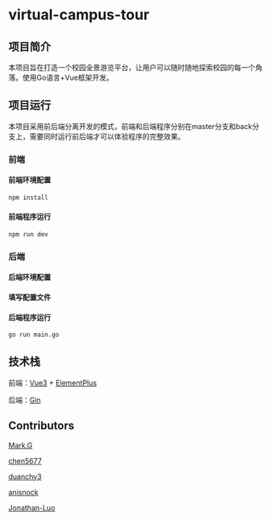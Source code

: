 # virtual-campus-tour

## 项目简介
本项目旨在打造一个校园全景游览平台，让用户可以随时随地探索校园的每一个角落。使用Go语言+Vue框架开发。

## 项目运行
本项目采用前后端分离开发的模式，前端和后端程序分别在master分支和back分支上，需要同时运行前后端才可以体验程序的完整效果。
### 前端
#### 前端环境配置
```sh
npm install
```
#### 前端程序运行
```sh
npm run dev
```
### 后端
#### 后端环境配置

#### 填写配置文件

#### 后端程序运行
```sh
go run main.go
```

## 技术栈
前端：[Vue3](https://cn.vuejs.org/) + [ElementPlus](https://element-plus.org/zh-CN/)

后端：[Gin](https://gin-gonic.com/)

## Contributors
[Mark.G](https://github.com/Cry-StalL)

[chen5677](https://github.com/chen5677)

[duanchy3](https://github.com/duanchy3)

[anisnock](https://github.com/anisnock)

[Jonathan-Luo](https://github.com/Jonathan-Luo-SYSU)
